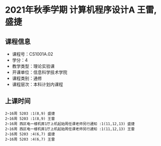 # 2021年秋季学期 计算机程序设计A 王雷, 盛捷






## 课程信息

- 课程号：CS1001A.02
- 学分：4
- 教学类型：理论实验课
- 开课单位：信息科学技术学院
- 课程类别：通修
- 课程层次：本科计划内课程

## 上课时间

```
2~16周 5203 :1(8,9) 盛捷
2~16周 5203 :1(8,9) 王雷
2~16周 西区电一楼机房1厅上机起始周任课老师另行通知 :1(11,12,13) 盛捷
2~16周 西区电一楼机房1厅上机起始周任课老师另行通知 :1(11,12,13) 王雷
2~16周 5203 :4(6,7) 盛捷
2~16周 5203 :4(6,7) 王雷
```

